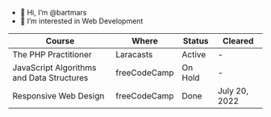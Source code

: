 - 👋 Hi, I’m @bartmars
- 👀 I’m interested in Web Development

| Course                                    | Where        | Status  | Cleared       |
| ----------------------------------------- | ------------ | ------- | ------------- |
| The PHP Practitioner                      | Laracasts    | Active  | -             |
| JavaScript Algorithms and Data Structures | freeCodeCamp | On Hold | -             |
| Responsive Web Design                     | freeCodeCamp | Done    | July 20, 2022 |


<!---
bartmars/bartmars is a ✨ special ✨ repository because its `README.md` (this file) appears on your GitHub profile.
You can click the Preview link to take a look at your changes.
--->
